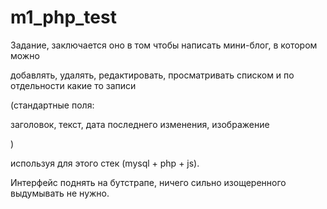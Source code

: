 # m1_php_test
Задание, заключается оно в том чтобы написать мини-блог, в котором можно

добавлять,
удалять,
редактировать,
просматривать списком и
по отдельности какие то
записи

(стандартные поля:

заголовок,
текст,
дата последнего изменения,
изображение

)

  используя для этого стек (mysql + php + js).

Интерфейс поднять на бутстрапе, ничего сильно изощеренного выдумывать не нужно.